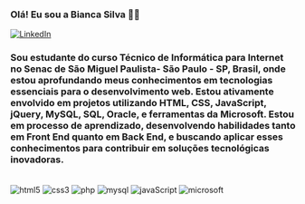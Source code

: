  
### Olá! Eu sou a Bianca Silva 🖐🏻

[![LinkedIn](https://img.shields.io/badge/LinkedIn-0077B5?style=for-the-badge&logo=linkedin&logoColor=white)](https://www.linkedin.com/in/biafullstack/)


### Sou estudante do curso Técnico de Informática para Internet no Senac de São Miguel Paulista- São Paulo - SP, Brasil, onde estou aprofundando meus conhecimentos em tecnologias essenciais para o desenvolvimento web. Estou ativamente envolvido em projetos utilizando HTML, CSS, JavaScript, jQuery, MySQL, SQL, Oracle, e ferramentas da Microsoft. Estou em processo de aprendizado, desenvolvendo habilidades tanto em Front End quanto em Back End, e buscando aplicar esses conhecimentos para contribuir em soluções tecnológicas inovadoras.

<div style="display: inline_block"> <br/>
<img align= "center" alt="html5" src="https://img.shields.io/badge/HTML5-E34F26?style=for-the-badge&logo=html5&logoColor=white">
<img align= "center" alt="css3" src="https://img.shields.io/badge/CSS3-1572B6?style=for-the-badge&logo=css3&logoColor=white">
<img align= "center" alt="php" src="https://img.shields.io/badge/PHP-777BB4?style=for-the-badge&logo=php&logoColor=white">
<img align= "center" alt="mysql" src="https://img.shields.io/badge/MySQL-00000F?style=for-the-badge&logo=mysql&logoColor=white">
<img align= "center" alt="javaScript" src="https://img.shields.io/badge/JavaScript-F7DF1E?style=for-the-badge&logo=javascript&logoColor=black">
<img align= "center" alt="microsoft" src="https://img.shields.io/badge/Microsoft-666666?style=for-the-badge&logo=microsoft&logoColor=white">

</div>
